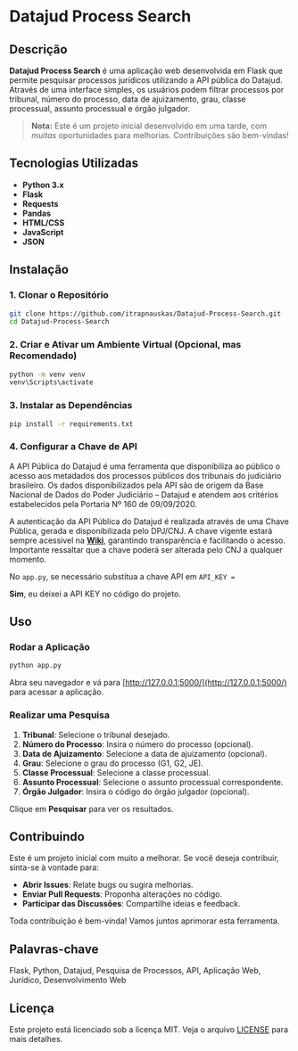 # Datajud Process Search

## Descrição

**Datajud Process Search** é uma aplicação web desenvolvida em Flask que permite pesquisar processos jurídicos utilizando a API pública do Datajud. Através de uma interface simples, os usuários podem filtrar processos por tribunal, número do processo, data de ajuizamento, grau, classe processual, assunto processual e órgão julgador.

> **Nota:** Este é um projeto inicial desenvolvido em uma tarde, com *muitas* oportunidades para melhorias. Contribuições são bem-vindas!

## Tecnologias Utilizadas

- **Python 3.x**
- **Flask**
- **Requests**
- **Pandas**
- **HTML/CSS**
- **JavaScript**
- **JSON**

## Instalação

### 1. Clonar o Repositório

```bash
git clone https://github.com/itrapnauskas/Datajud-Process-Search.git
cd Datajud-Process-Search
```

### 2. Criar e Ativar um Ambiente Virtual (Opcional, mas Recomendado)

```bash
python -m venv venv
venv\Scripts\activate
```

### 3. Instalar as Dependências

```bash
pip install -r requirements.txt
```

### 4. Configurar a Chave de API

A API Pública do Datajud é uma ferramenta que disponibiliza ao público o acesso aos metadados dos processos públicos dos tribunais do judiciário brasileiro. Os dados disponibilizados pela API são de origem da Base Nacional de Dados do Poder Judiciário – Datajud e atendem aos critérios estabelecidos pela Portaria Nº 160 de 09/09/2020.

A autenticação da API Pública do Datajud é realizada através de uma Chave Pública, gerada e disponibilizada pelo DPJ/CNJ. A chave vigente estará sempre acessível na **[Wiki](https://datajud-wiki.cnj.jus.br/api-publica/acesso)**, garantindo transparência e facilitando o acesso. Importante ressaltar que a chave poderá ser alterada pelo CNJ a qualquer momento.

No `app.py`, se necessário substitua a chave API em `API_KEY =`

**Sim**, eu deixei a API KEY no código do projeto.

## Uso

### Rodar a Aplicação

```bash
python app.py
```

Abra seu navegador e vá para [http://127.0.0.1:5000/](http://127.0.0.1:5000/) para acessar a aplicação.

### Realizar uma Pesquisa

1. **Tribunal**: Selecione o tribunal desejado.
2. **Número do Processo**: Insira o número do processo (opcional).
3. **Data de Ajuizamento**: Selecione a data de ajuizamento (opcional).
4. **Grau**: Selecione o grau do processo (G1, G2, JE).
5. **Classe Processual**: Selecione a classe processual.
6. **Assunto Processual**: Selecione o assunto processual correspondente.
7. **Órgão Julgador**: Insira o código do órgão julgador (opcional).

Clique em **Pesquisar** para ver os resultados.

## Contribuindo

Este é um projeto inicial com muito a melhorar. Se você deseja contribuir, sinta-se à vontade para:

- **Abrir Issues**: Relate bugs ou sugira melhorias.
- **Enviar Pull Requests**: Proponha alterações no código.
- **Participar das Discussões**: Compartilhe ideias e feedback.

Toda contribuição é bem-vinda! Vamos juntos aprimorar esta ferramenta.

## Palavras-chave

Flask, Python, Datajud, Pesquisa de Processos, API, Aplicação Web, Jurídico, Desenvolvimento Web

## Licença

Este projeto está licenciado sob a licença MIT. Veja o arquivo [LICENSE](LICENSE) para mais detalhes.
